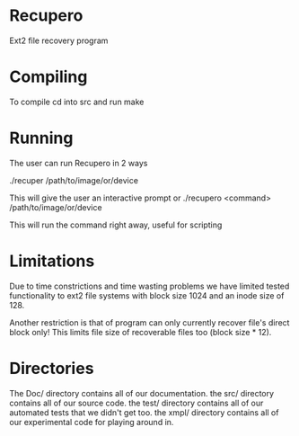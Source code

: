 # Recupero
Ext2 file recovery program

# Compiling
To compile cd into src and run make

# Running
The user can run Recupero in 2 ways

./recuper /path/to/image/or/device

This will give the user an interactive prompt
    or
./recupero \<command\> /path/to/image/or/device

This will run the command right away, useful for scripting

# Limitations
Due to time constrictions and time wasting problems we have limited tested functionality
to ext2 file systems with block size 1024 and an inode size of 128. 

Another restriction is that of program can only currently recover file's direct block
only! This limits file size of recoverable files too (block size * 12). 

# Directories
The Doc/ directory contains all of our documentation.
the src/ directory contains all of our source code.
the test/ directory contains all of our automated tests that we didn't get too.
the xmpl/ directory contains all of our experimental code for playing around in.
